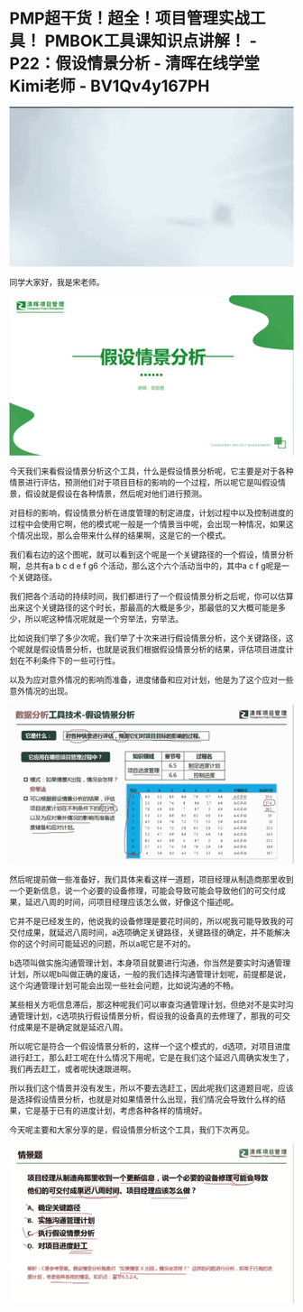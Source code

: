# PMP超干货！超全！项目管理实战工具！ PMBOK工具课知识点讲解！ - P22：假设情景分析 - 清晖在线学堂Kimi老师 - BV1Qv4y167PH

![](img/393619a2e511ff21524ab133496eef11_0.png)

同学大家好，我是宋老师。

![](img/393619a2e511ff21524ab133496eef11_2.png)

今天我们来看假设情景分析这个工具，什么是假设情景分析呢，它主要是对于各种情景进行评估，预测他们对于项目目标的影响的一个过程，所以呢它是叫假设情景，假设就是假设在各种情景，然后呢对他们进行预测。

对目标的影响，假设情景分析在进度管理的制定进度，计划过程中以及控制进度的过程中会使用它啊，他的模式呢一般是一个情景当中呢，会出现一种情况，如果这个情况出现，那么会带来什么样的结果啊，这是它的一个模式。

我们看右边的这个图呢，就可以看到这个呢是一个关键路径的一个假设，情景分析啊，总共有a b c d e f g6 个活动，那么这个六个活动当中的，其中a c f g呢是一个关键路径。

我们把各个活动的持续时间，我们都进行了一个假设情景分析之后呢，你可以估算出来这个关键路径的这个时长，那最高的大概是多少，那最低的又大概可能是多少，所以呢这种情况呢就是一个穷举法，穷举法。

比如说我们举了多少次呢，我们举了十次来进行假设情景分析，这个关键路径，这个呢就是假设情景分析，也就是说我们根据假设情景分析的结果，评估项目进度计划在不利条件下的一些可行性。

以及为应对意外情况的影响而准备，进度储备和应对计划，他是为了这个应对一些意外情况的出现。

![](img/393619a2e511ff21524ab133496eef11_4.png)

然后呢提前做一些准备好，我们具体来看这样一道题，项目经理从制造商那里收到一个更新信息，说一个必要的设备修理，可能会导致可能会导致他们的可交付成果，延迟八周的时间，问项目经理应该怎么做，好像这个描述呢。

它并不是已经发生的，他说我的设备修理是要花时间的，所以呢我可能导致我的可交付成果，就延迟八周时间，a选项确定关键路径，关键路径的确定，并不能解决你的这个时间可能延迟的问题，所以a呢它是不对的。

b选项叫做实施沟通管理计划，本身项目就要进行沟通，你当然是要实时沟通管理计划，所以呢b叫做正确的废话，一般的我们选择沟通管理计划呢，前提都是说，这个沟通管理计划可能会出现一些社会问题，比如说沟通的不畅。

某些相关方呃信息滞后，那这种呢我们可以审查沟通管理计划，但绝对不是实时沟通管理计划，c选项执行假设情景分析，假设我的设备真的去修理了，那我的可交付成果是不是确定就是延迟八周。

所以呢它是符合一个假设情景分析的，这样一个这个模式的，d选项，对项目进度进行赶工，那么赶工呢在什么情况下用呢，它是在我们这个延迟八周确实发生了，我们再去赶工，或者呢快速跟进啊。

所以我们这个情景并没有发生，所以不要去选赶工，因此呢我们这道题目呢，应该是选择假设情景分析，也就是对如果情景什么出现，我们情况会导致什么样的结果，它是基于已有的进度计划，考虑各种各样的情境好。

今天呢主要和大家分享的是，假设情景分析这个工具，我们下次再见。

![](img/393619a2e511ff21524ab133496eef11_6.png)